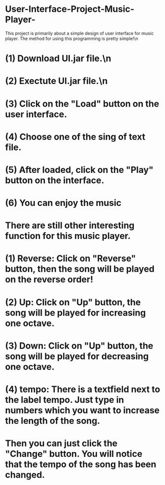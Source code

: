 # User-Interface-Project-Music-Player-
This project is primarily about a simple design of user interface for music player.
The method for using this programming is pretty simple!\n
# (1) Download UI.jar file.\n
# (2) Exectute UI.jar file.\n
# (3) Click on the "Load" button on the user interface.
# (4) Choose one of the sing of text file.
# (5) After loaded, click on the "Play" button on the interface.
# (6) You can enjoy the music

# There are still other interesting function for this music player.
# (1) Reverse: Click on "Reverse" button, then the song will be played on the reverse order!
# (2) Up: Click on "Up" button, the song will be played for increasing one octave.
# (3) Down: Click on "Up" button, the song will be played for decreasing one octave.
# (4) tempo: There is a textfield next to the label tempo. Just type in numbers which you want to increase the length of the song.
# Then you can just click the "Change" button. You will notice that the tempo of the song has been changed.
